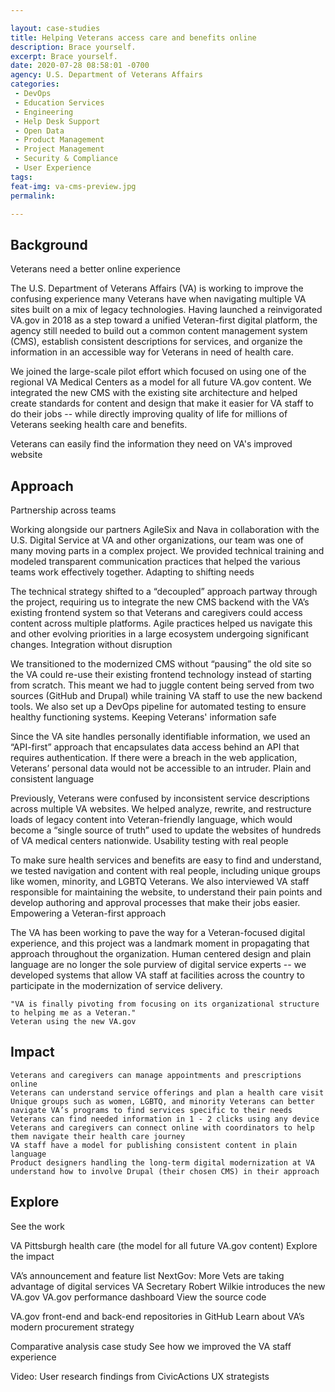 ```yaml
---

layout: case-studies
title: Helping Veterans access care and benefits online
description: Brace yourself.
excerpt: Brace yourself.
date: 2020-07-28 08:58:01 -0700
agency: U.S. Department of Veterans Affairs
categories:
 - DevOps
 - Education Services
 - Engineering
 - Help Desk Support
 - Open Data
 - Product Management
 - Project Management
 - Security & Compliance
 - User Experience
tags: 
feat-img: va-cms-preview.jpg
permalink: 

---
```


## Background

Veterans need a better online experience

The U.S. Department of Veterans Affairs (VA) is working to improve the confusing experience many Veterans have when navigating multiple VA sites built on a mix of legacy technologies. Having launched a reinvigorated VA.gov in 2018 as a step toward a unified Veteran-first digital platform, the agency still needed to build out a common content management system (CMS), establish consistent descriptions for services, and organize the information in an accessible way for Veterans in need of health care.

We joined the large-scale pilot effort which focused on using one of the regional VA Medical Centers as a model for all future VA.gov content. We integrated the new CMS with the existing site architecture and helped create standards for content and design that make it easier for VA staff to do their jobs -- while directly improving quality of life for millions of Veterans seeking health care and benefits.

Veterans can easily find the information they need on VA's improved website

## Approach

Partnership across teams

Working alongside our partners AgileSix and Nava in collaboration with the U.S. Digital Service at VA and other organizations, our team was one of many moving parts in a complex project. We provided technical training and modeled transparent communication practices that helped the various teams work effectively together.
Adapting to shifting needs

The technical strategy shifted to a “decoupled” approach partway through the project, requiring us to integrate the new CMS backend with the VA’s existing frontend system so that Veterans and caregivers could access content across multiple platforms. Agile practices helped us navigate this and other evolving priorities in a large ecosystem undergoing significant changes.
Integration without disruption

We transitioned to the modernized CMS without “pausing” the old site so the VA could re-use their existing frontend technology instead of starting from scratch. This meant we had to juggle content being served from two sources (GitHub and Drupal) while training VA staff to use the new backend tools. We also set up a DevOps pipeline for automated testing to ensure healthy functioning systems.
Keeping Veterans' information safe

Since the VA site handles personally identifiable information, we used an “API-first” approach that encapsulates data access behind an API that requires authentication. If there were a breach in the web application, Veterans’ personal data would not be accessible to an intruder.
Plain and consistent language

Previously, Veterans were confused by inconsistent service descriptions across multiple VA websites. We helped analyze, rewrite, and restructure loads of legacy content into Veteran-friendly language, which would become a “single source of truth” used to update the websites of hundreds of VA medical centers nationwide.
Usability testing with real people

To make sure health services and benefits are easy to find and understand, we tested navigation and content with real people, including unique groups like women, minority, and LGBTQ Veterans. We also interviewed VA staff responsible for maintaining the website, to understand their pain points and develop authoring and approval processes that make their jobs easier.
Empowering a Veteran-first approach

The VA has been working to pave the way for a Veteran-focused digital experience, and this project was a landmark moment in propagating that approach throughout the organization. Human centered design and plain language are no longer the sole purview of digital service experts -- we developed systems that allow VA staff at facilities across the country to participate in the modernization of service delivery.

    "VA is finally pivoting from focusing on its organizational structure to helping me as a Veteran."
    Veteran using the new VA.gov

## Impact

    Veterans and caregivers can manage appointments and prescriptions online
    Veterans can understand service offerings and plan a health care visit
    Unique groups such as women, LGBTQ, and minority Veterans can better navigate VA’s programs to find services specific to their needs
    Veterans can find needed information in 1 - 2 clicks using any device
    Veterans and caregivers can connect online with coordinators to help them navigate their health care journey
    VA staff have a model for publishing consistent content in plain language
    Product designers handling the long-term digital modernization at VA understand how to involve Drupal (their chosen CMS) in their approach

## Explore
See the work

VA Pittsburgh health care (the model for all future VA.gov content)
Explore the impact

VA’s announcement and feature list NextGov: More Vets are taking advantage of digital services VA Secretary Robert Wilkie introduces the new VA.gov
VA.gov performance dashboard
View the source code

VA.gov front-end and back-end repositories in GitHub
Learn about VA’s modern procurement strategy

Comparative analysis case study
See how we improved the VA staff experience

Video: User research findings from CivicActions UX strategists